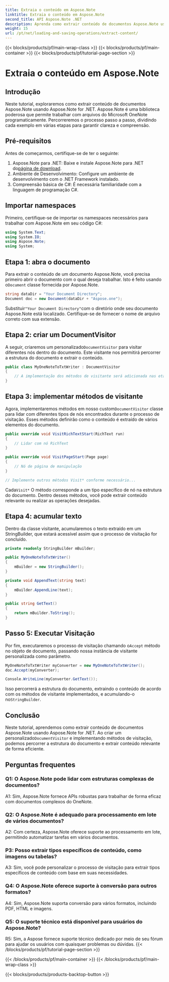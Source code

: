 ```yaml
---
title: Extraia o conteúdo em Aspose.Note
linktitle: Extraia o conteúdo em Aspose.Note
second_title: API Aspose.Note .NET
description: Aprenda como extrair conteúdo de documentos Aspose.Note usando Aspose.Note for .NET. Este tutorial abrangente orienta você pelo processo passo a passo.
weight: 15
url: /pt/net/loading-and-saving-operations/extract-content/
---
```


{{< blocks/products/pf/main-wrap-class >}}
{{< blocks/products/pf/main-container >}}
{{< blocks/products/pf/tutorial-page-section >}}

# Extraia o conteúdo em Aspose.Note

## Introdução

Neste tutorial, exploraremos como extrair conteúdo de documentos Aspose.Note usando Aspose.Note for .NET. Aspose.Note é uma biblioteca poderosa que permite trabalhar com arquivos do Microsoft OneNote programaticamente. Percorreremos o processo passo a passo, dividindo cada exemplo em várias etapas para garantir clareza e compreensão.

## Pré-requisitos

Antes de começarmos, certifique-se de ter o seguinte:

1.  Aspose.Note para .NET: Baixe e instale Aspose.Note para .NET do[página de download](https://releases.aspose.com/note/net/).
2. Ambiente de Desenvolvimento: Configure um ambiente de desenvolvimento com o .NET Framework instalado.
3. Compreensão básica de C#: É necessária familiaridade com a linguagem de programação C#.

## Importar namespaces

Primeiro, certifique-se de importar os namespaces necessários para trabalhar com Aspose.Note em seu código C#:

```csharp
using System.Text;
using System.IO;
using Aspose.Note;
using System;
```

## Etapa 1: abra o documento

 Para extrair o conteúdo de um documento Aspose.Note, você precisa primeiro abrir o documento com o qual deseja trabalhar. Isto é feito usando o`Document` classe fornecida por Aspose.Note.

```csharp
string dataDir = "Your Document Directory";
Document doc = new Document(dataDir + "Aspose.one");
```

 Substituir`"Your Document Directory"`com o diretório onde seu documento Aspose.Note está localizado. Certifique-se de fornecer o nome de arquivo correto com sua extensão.

## Etapa 2: criar um DocumentVisitor

 A seguir, criaremos um personalizado`DocumentVisitor` para visitar diferentes nós dentro do documento. Este visitante nos permitirá percorrer a estrutura do documento e extrair o conteúdo.

```csharp
public class MyOneNoteToTxtWriter : DocumentVisitor
{
    // A implementação dos métodos de visitante será adicionada nas etapas subsequentes.
}
```

## Etapa 3: implementar métodos de visitante

 Agora, implementaremos métodos em nosso custom`DocumentVisitor` classe para lidar com diferentes tipos de nós encontrados durante o processo de visitação. Esses métodos definirão como o conteúdo é extraído de vários elementos do documento.

```csharp
public override void VisitRichTextStart(RichText run)
{
    // Lidar com nó RichText
}

public override void VisitPageStart(Page page)
{
    // Nó de página de manipulação
}

// Implemente outros métodos Visit* conforme necessário...
```

 Cada`Visit*` O método corresponde a um tipo específico de nó na estrutura do documento. Dentro desses métodos, você pode extrair conteúdo relevante ou realizar as operações desejadas.

## Etapa 4: acumular texto

Dentro da classe visitante, acumularemos o texto extraído em um StringBuilder, que estará acessível assim que o processo de visitação for concluído.

```csharp
private readonly StringBuilder mBuilder;

public MyOneNoteToTxtWriter()
{
    mBuilder = new StringBuilder();
}

private void AppendText(string text)
{
    mBuilder.AppendLine(text);
}

public string GetText()
{
    return mBuilder.ToString();
}
```

## Passo 5: Executar Visitação

 Por fim, executaremos o processo de visitação chamando o`Accept` método no objeto de documento, passando nossa instância de visitante personalizada como parâmetro.

```csharp
MyOneNoteToTxtWriter myConverter = new MyOneNoteToTxtWriter();
doc.Accept(myConverter);

Console.WriteLine(myConverter.GetText());
```

 Isso percorrerá a estrutura do documento, extraindo o conteúdo de acordo com os métodos de visitante implementados, e acumulando-o no`StringBuilder`.

## Conclusão

 Neste tutorial, aprendemos como extrair conteúdo de documentos Aspose.Note usando Aspose.Note for .NET. Ao criar um personalizado`DocumentVisitor` e implementando métodos de visitação, podemos percorrer a estrutura do documento e extrair conteúdo relevante de forma eficiente.

## Perguntas frequentes

### Q1: O Aspose.Note pode lidar com estruturas complexas de documentos?

A1: Sim, Aspose.Note fornece APIs robustas para trabalhar de forma eficaz com documentos complexos do OneNote.

### Q2: O Aspose.Note é adequado para processamento em lote de vários documentos?

A2: Com certeza, Aspose.Note oferece suporte ao processamento em lote, permitindo automatizar tarefas em vários documentos.

### P3: Posso extrair tipos específicos de conteúdo, como imagens ou tabelas?

A3: Sim, você pode personalizar o processo de visitação para extrair tipos específicos de conteúdo com base em suas necessidades.

### Q4: O Aspose.Note oferece suporte à conversão para outros formatos?

A4: Sim, Aspose.Note suporta conversão para vários formatos, incluindo PDF, HTML e imagens.

### Q5: O suporte técnico está disponível para usuários do Aspose.Note?

R5: Sim, a Aspose fornece suporte técnico dedicado por meio de seu fórum para ajudar os usuários com quaisquer problemas ou dúvidas.
{{< /blocks/products/pf/tutorial-page-section >}}

{{< /blocks/products/pf/main-container >}}
{{< /blocks/products/pf/main-wrap-class >}}

{{< blocks/products/products-backtop-button >}}
